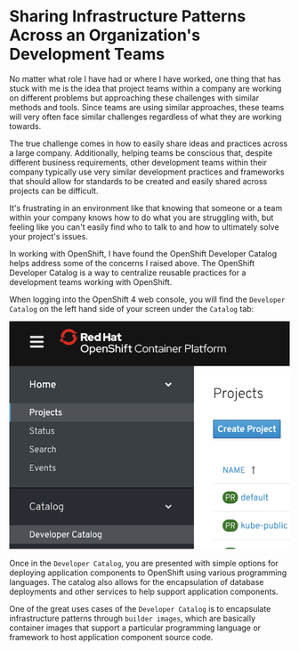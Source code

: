 # Sharing Infrastructure Patterns Across an Organization's Development Teams

No matter what role I have had or where I have worked, one thing that has stuck
with me is the idea that project teams within a company are working on different
problems but approaching these challenges with similar methods and tools. Since
teams are using similar approaches, these teams will very often face similar
challenges regardless of what they are working towards.

The true challenge comes in how to easily share ideas and practices across a large
company. Additionally, helping teams be conscious that, despite different business
requirements, other development teams within their company typically use very similar
development practices and frameworks that should allow for standards to be created
and easily shared across projects can be difficult.

It's frustrating in an environment like that knowing that someone or a team within
your company knows how to do what you are struggling with, but feeling like you
can't easily find who to talk to and how to ultimately solve your project's issues.

In working with OpenShift, I have found the OpenShift Developer Catalog helps address
some of the concerns I raised above. The OpenShift Developer Catalog is a way to
centralize reusable practices for a development teams working with OpenShift.

When logging into the OpenShift 4 web console, you will find the `Developer Catalog`
on the left hand side of your screen under the `Catalog` tab:

![Developer Catalog Tab](./assets/DeveloperCatalogTab.png)

Once in the `Developer Catalog`, you are presented with simple options for deploying
application components to OpenShift using various programming languages. The catalog
also allows for the encapsulation of database deployments and other services to help
support application components.

One of the great uses cases of the `Developer Catalog` is to encapsulate infrastructure
patterns through `builder images`, which are basically container images that support
a particular programming language or framework to host application component source
code. 
